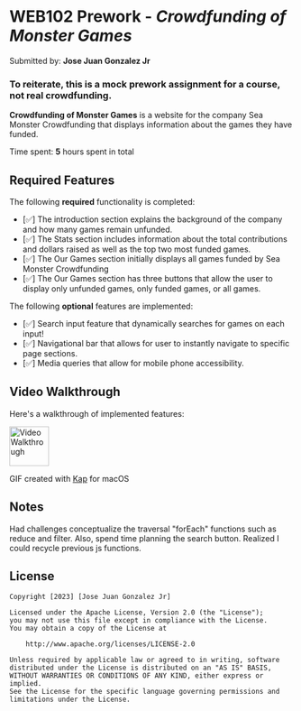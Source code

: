 # WEB102 Prework - *Crowdfunding of Monster Games*
Submitted by: **Jose Juan Gonzalez Jr**

### To reiterate, this is a mock prework assignment for a course, not real crowdfunding. 

**Crowdfunding of Monster Games** is a website for the company Sea Monster Crowdfunding that displays information about the games they have funded.

Time spent: **5** hours spent in total

## Required Features

The following **required** functionality is completed:

* [✅] The introduction section explains the background of the company and how many games remain unfunded.
* [✅] The Stats section includes information about the total contributions and dollars raised as well as the top two most funded games.
* [✅] The Our Games section initially displays all games funded by Sea Monster Crowdfunding
* [✅] The Our Games section has three buttons that allow the user to display only unfunded games, only funded games, or all games.

The following **optional** features are implemented:

* [✅] Search input feature that dynamically searches for games on each input!
* [✅] Navigational bar that allows for user to instantly navigate to specific page sections.
* [✅] Media queries that allow for mobile phone accessibility. 

## Video Walkthrough

Here's a walkthrough of implemented features:

<img src='https://i.imgur.com/XZXJe2x.gif' title='Video Walkthrough' width='70' alt='Video Walkthrough' />

GIF created with [Kap](https://getkap.co/) for macOS


## Notes

Had challenges conceptualize the traversal "forEach" functions such as reduce and filter. 
Also, spend time planning the search button. Realized I could recycle previous js functions. 

## License

    Copyright [2023] [Jose Juan Gonzalez Jr]

    Licensed under the Apache License, Version 2.0 (the "License");
    you may not use this file except in compliance with the License.
    You may obtain a copy of the License at

        http://www.apache.org/licenses/LICENSE-2.0

    Unless required by applicable law or agreed to in writing, software
    distributed under the License is distributed on an "AS IS" BASIS,
    WITHOUT WARRANTIES OR CONDITIONS OF ANY KIND, either express or implied.
    See the License for the specific language governing permissions and
    limitations under the License.

